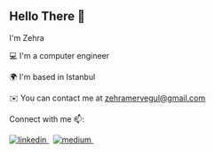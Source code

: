 Hello There 👋
------------------------------------
I'm Zehra

💻 I'm a computer engineer

🌍  I'm based in Istanbul

✉️  You can contact me at [zehramervegul@gmail.com](mailto:zehramervegul@gmail.com)

Connect with me 📫:

<a href="https://linkedin.com/in/zehramervegul" target="_blank">
<img src=https://img.shields.io/badge/linkedin-%231E77B5.svg?&style=for-the-badge&logo=linkedin&logoColor=white alt=linkedin style="margin-bottom: 5px;" />
</a> &nbsp;

<a href="https://medium.com/@zmgul" target="_blank">
<img src=https://img.shields.io/badge/medium-%23000000.svg?&style=for-the-badge&logo=medium&logoColor=green alt=medium style="margin-bottom: 5px;" />
</a> &nbsp;
